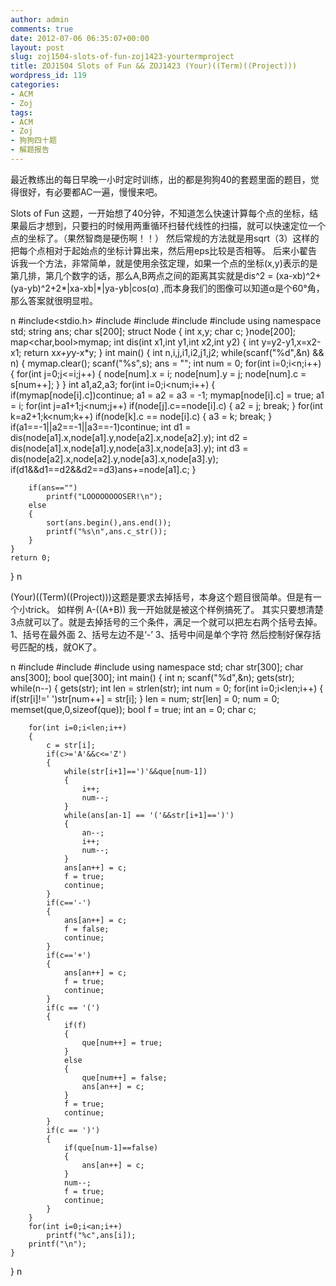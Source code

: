 ```yaml
---
author: admin
comments: true
date: 2012-07-06 06:35:07+00:00
layout: post
slug: zoj1504-slots-of-fun-zoj1423-yourtermproject
title: ZOJ1504 Slots of Fun && ZOJ1423 (Your)((Term)((Project)))
wordpress_id: 119
categories:
- ACM
- Zoj
tags:
- ACM
- Zoj
- 狗狗四十题
- 解题报告
---
```


最近教练出的每日早晚一小时定时训练，出的都是狗狗40的套题里面的题目，觉得很好，有必要都AC一遍，慢慢来吧。

Slots of Fun 这题，一开始想了40分钟，不知道怎么快速计算每个点的坐标，结果最后才想到，只要扫的时候用两重循环扫替代线性的扫描，就可以快速定位一个点的坐标了。（果然智商是硬伤啊！！）
然后常规的方法就是用sqrt（3）这样的把每个点相对于起始点的坐标计算出来，然后用eps比较是否相等。
后来小翟告诉我一个方法，非常简单，就是使用余弦定理，如果一个点的坐标(x,y)表示的是第几排，第几个数字的话，那么A,B两点之间的距离其实就是dis^2 = (xa-xb)^2+(ya-yb)^2+2*|xa-xb|*|ya-yb|cos(α) ,而本身我们的图像可以知道α是个60°角，那么答案就很明显啦。

n
#include<stdio.h>
#include<cstring>
#include<string>
#include<map>
#include<algorithm>
using namespace std;
string ans;
char s[200];
struct Node
{
	int x,y;
	char c;
}node[200];
map<char,bool>mymap;
int dis(int x1,int y1,int x2,int y2)
{
	int y=y2-y1,x=x2-x1;
	return x*x+y*y-x*y;
}
int main()
{
	int n,i,j,i1,i2,j1,j2;
	while(scanf("%d",&n) && n)
	{
		mymap.clear();
		scanf("%s",s);
		ans = "";
		int num = 0;
		for(int i=0;i<n;i++)
		{
			for(int j=0;j<=i;j++)
			{
				node[num].x = i;
				node[num].y = j;
				node[num].c = s[num++];
			}
		}
		int a1,a2,a3;
		for(int i=0;i<num;i++)
		{
			if(mymap[node[i].c])continue;
			a1 = a2 = a3 = -1;
			mymap[node[i].c] = true;
			a1 = i;
			for(int j=a1+1;j<num;j++)
				if(node[j].c==node[i].c)
				{
					a2 = j;
					break;
				}
			for(int k=a2+1;k<num;k++)
				if(node[k].c == node[i].c)
				{
					a3 = k;
					break;
				}
			if(a1==-1||a2==-1||a3==-1)continue;
			int d1 = dis(node[a1].x,node[a1].y,node[a2].x,node[a2].y);
			int d2 = dis(node[a1].x,node[a1].y,node[a3].x,node[a3].y);
			int d3 = dis(node[a2].x,node[a2].y,node[a3].x,node[a3].y);
			if(d1&&d1==d2&&d2==d3)ans+=node[a1].c;
		}

		if(ans=="")
			printf("LOOOOOOOOSER!\n");
		else
		{
			sort(ans.begin(),ans.end());
			printf("%s\n",ans.c_str());
		}
	}
	return 0;
}
n



(Your)((Term)((Project)))这题是要求去掉括号，本身这个题目很简单。但是有一个小trick。
如样例 A-((A+B))
我一开始就是被这个样例搞死了。
其实只要想清楚3点就可以了。就是去掉括号的三个条件，满足一个就可以把左右两个括号去掉。
1、括号在最外面
2、括号左边不是‘-’
3、括号中间是单个字符
然后控制好保存括号匹配的栈，就OK了。

n
#include<iostream>
#include<cstdio>
#include<cstring>
using namespace std;
char str[300];
char ans[300];
bool que[300];
int main()
{
	int n;
	scanf("%d",&n);
	gets(str);
	while(n--)
	{
		gets(str);
		int len = strlen(str);
		int num = 0;
		for(int i=0;i<len;i++)
		{
			if(str[i]!=' ')str[num++] = str[i];
		}
		len = num;
		str[len] = 0;
		num = 0;
		memset(que,0,sizeof(que));
		bool f = true;
		int an = 0;
		char c;

		for(int i=0;i<len;i++)
		{
			c = str[i];
			if(c>='A'&&c<='Z')
			{
				while(str[i+1]==')'&&que[num-1])
				{
					i++;
					num--;
				}
				while(ans[an-1] == '('&&str[i+1]==')')
				{
					an--;
					i++;
					num--;
				}
				ans[an++] = c;
				f = true;
				continue;
			}
			if(c=='-')
			{
				ans[an++] = c;
				f = false;
				continue;
			}
			if(c=='+')
			{
				ans[an++] = c;
				f = true;
				continue;
			}
			if(c == '(')
			{
				if(f)
				{
					que[num++] = true;
				}
				else
				{
					que[num++] = false;
					ans[an++] = c;
				}
				f = true;
				continue;
			}
			if(c == ')')
			{
				if(que[num-1]==false)
				{
					ans[an++] = c;
				}
				num--;
				f = true;
				continue;
			}
		}
		for(int i=0;i<an;i++)
			printf("%c",ans[i]);
		printf("\n");
	}
}
n
